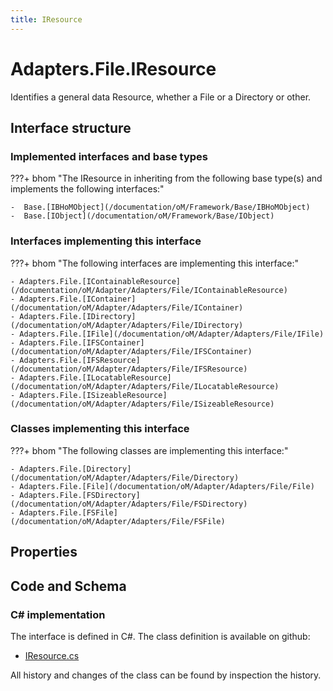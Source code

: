 ```yaml
---
title: IResource
---
```


# Adapters.File.IResource

Identifies a general data Resource, whether a File or a Directory or other.

## Interface structure

### Implemented interfaces and base types

???+ bhom "The IResource in inheriting from the following base type(s) and implements the following interfaces:"

    -  Base.[IBHoMObject](/documentation/oM/Framework/Base/IBHoMObject)
    -  Base.[IObject](/documentation/oM/Framework/Base/IObject)


### Interfaces implementing this interface

???+ bhom "The following interfaces are implementing this interface:"

    - Adapters.File.[IContainableResource](/documentation/oM/Adapter/Adapters/File/IContainableResource)
    - Adapters.File.[IContainer](/documentation/oM/Adapter/Adapters/File/IContainer)
    - Adapters.File.[IDirectory](/documentation/oM/Adapter/Adapters/File/IDirectory)
    - Adapters.File.[IFile](/documentation/oM/Adapter/Adapters/File/IFile)
    - Adapters.File.[IFSContainer](/documentation/oM/Adapter/Adapters/File/IFSContainer)
    - Adapters.File.[IFSResource](/documentation/oM/Adapter/Adapters/File/IFSResource)
    - Adapters.File.[ILocatableResource](/documentation/oM/Adapter/Adapters/File/ILocatableResource)
    - Adapters.File.[ISizeableResource](/documentation/oM/Adapter/Adapters/File/ISizeableResource)


### Classes implementing this interface

???+ bhom "The following classes are implementing this interface:"

    - Adapters.File.[Directory](/documentation/oM/Adapter/Adapters/File/Directory)
    - Adapters.File.[File](/documentation/oM/Adapter/Adapters/File/File)
    - Adapters.File.[FSDirectory](/documentation/oM/Adapter/Adapters/File/FSDirectory)
    - Adapters.File.[FSFile](/documentation/oM/Adapter/Adapters/File/FSFile)


## Properties

## Code and Schema

### C# implementation

The interface is defined in C#. The class definition is available on github:

- [IResource.cs](https://github.com/BHoM/File_Toolkit/blob/develop/File_oM/Interfaces/IResource.cs)

All history and changes of the class can be found by inspection the history.
